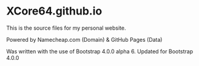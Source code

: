 # XCore64.github.io

This is the source files for my personal website.

Powered by Namecheap.com (Domain) & GitHub Pages (Data)

Was written with the use of Bootstrap 4.0.0 alpha 6. Updated for Bootstrap 4.0.0
